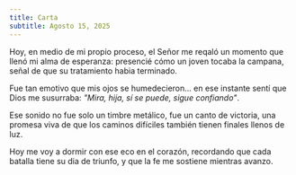 ```yaml
---
title: Carta
subtitle: Agosto 15, 2025
---
```

Hoy, en medio de mi propio proceso, el Señor me reqaló un momento que llenó mi alma de esperanza:
presencié cómo un joven tocaba la campana,
señal de que su tratamiento habia terminado.

Fue tan emotivo que mis ojos se humedecieron...
en ese instante sentí que Dios me susurraba:
<i>"Mira, hija, sí se puede, sigue confiando"</i>.

Ese sonido no fue solo un timbre metálico,
fue un canto de victoria,
una promesa viva de que los caminos difíciles también tienen finales llenos de luz.

Hoy me voy a dormir con ese eco en el corazón,
recordando que cada batalla tiene su dia de triunfo,
y que la fe me sostiene mientras avanzo.

